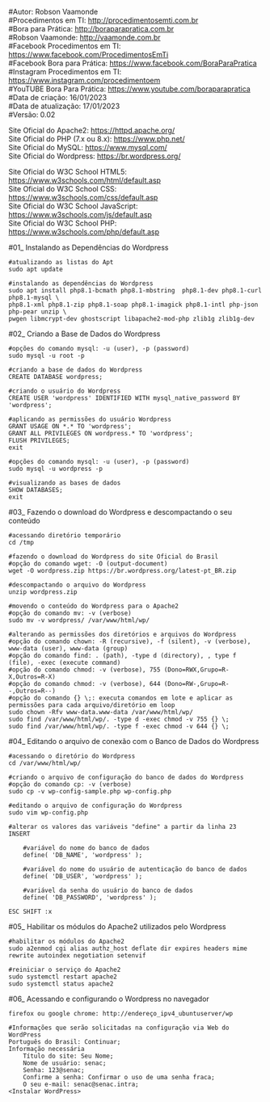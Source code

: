 #Autor: Robson Vaamonde<br>
#Procedimentos em TI: http://procedimentosemti.com.br<br>
#Bora para Prática: http://boraparapratica.com.br<br>
#Robson Vaamonde: http://vaamonde.com.br<br>
#Facebook Procedimentos em TI: https://www.facebook.com/ProcedimentosEmTi<br>
#Facebook Bora para Prática: https://www.facebook.com/BoraParaPratica<br>
#Instagram Procedimentos em TI: https://www.instagram.com/procedimentoem<br>
#YouTUBE Bora Para Prática: https://www.youtube.com/boraparapratica<br>
#Data de criação: 16/01/2023<br>
#Data de atualização: 17/01/2023<br>
#Versão: 0.02<br>

Site Oficial do Apache2: https://httpd.apache.org/<br>
Site Oficial do PHP (7.x ou 8.x): https://www.php.net/<br>
Site Oficial do MySQL: https://www.mysql.com/<br>
Site Oficial do Wordpress: https://br.wordpress.org/

Site Oficial do W3C School HTML5: https://www.w3schools.com/html/default.asp<br>
Site Oficial do W3C School CSS: https://www.w3schools.com/css/default.asp<br>
Site Oficial do W3C School JavaScript: https://www.w3schools.com/js/default.asp<br>
Site Oficial do W3C School PHP: https://www.w3schools.com/php/default.asp

#01_ Instalando as Dependências do Wordpress<br>

	#atualizando as listas do Apt
	sudo apt update
	
	#instalando as dependências do Wordpress
	sudo apt install php8.1-bcmath php8.1-mbstring  php8.1-dev php8.1-curl php8.1-mysql \
	php8.1-xml php8.1-zip php8.1-soap php8.1-imagick php8.1-intl php-json php-pear unzip \
	pwgen libmcrypt-dev ghostscript libapache2-mod-php zlib1g zlib1g-dev

#02_ Criando a Base de Dados do Wordpress<br>

	#opções do comando mysql: -u (user), -p (password)
	sudo mysql -u root -p

	#criando a base de dados do Wordpress
	CREATE DATABASE wordpress;

	#criando o usuário do Wordpress
	CREATE USER 'wordpress' IDENTIFIED WITH mysql_native_password BY 'wordpress';
	
	#aplicando as permissões do usuário Wordpress
	GRANT USAGE ON *.* TO 'wordpress';
	GRANT ALL PRIVILEGES ON wordpress.* TO 'wordpress';
	FLUSH PRIVILEGES;
	exit

	#opções do comando mysql: -u (user), -p (password)
	sudo mysql -u wordpress -p

	#visualizando as bases de dados
	SHOW DATABASES;
	exit

#03_ Fazendo o download do Wordpress e descompactando o seu conteúdo<br>

	#acessando diretório temporário
	cd /tmp

	#fazendo o download do Wordpress do site Oficial do Brasil
	#opção do comando wget: -O (output-document)
	wget -O wordpress.zip https://br.wordpress.org/latest-pt_BR.zip

	#descompactando o arquivo do Wordpress
	unzip wordpress.zip

	#movendo o conteúdo do Wordpress para o Apache2
	#opção do comando mv: -v (verbose)
	sudo mv -v wordpress/ /var/www/html/wp/

	#alterando as permissões dos diretórios e arquivos do Wordpress
	#opção do comando chown: -R (recursive), -f (silent), -v (verbose), www-data (user), www-data (group)
	#opção do comando find: . (path), -type d (directory), , type f (file), -exec (execute command)
	#opção do comando chmod: -v (verbose), 755 (Dono=RWX,Grupo=R-X,Outros=R-X)
	#opção do comando chmod: -v (verbose), 644 (Dono=RW-,Grupo=R--,Outros=R--)
	#opção do comando {} \;: executa comandos em lote e aplicar as permissões para cada arquivo/diretório em loop
	sudo chown -Rfv www-data.www-data /var/www/html/wp/
	sudo find /var/www/html/wp/. -type d -exec chmod -v 755 {} \;
	sudo find /var/www/html/wp/. -type f -exec chmod -v 644 {} \;

#04_ Editando o arquivo de conexão com o Banco de Dados do Wordpress<br>

	#acessando o diretório do Wordpress
	cd /var/www/html/wp/

	#criando o arquivo de configuração do banco de dados do Wordpress
	#opção do comando cp: -v (verbose)
	sudo cp -v wp-config-sample.php wp-config.php

	#editando o arquivo de configuração do Wordpress
	sudo vim wp-config.php

	#alterar os valores das variáveis "define" a partir da linha 23
	INSERT
		
		#variável do nome do banco de dados
		define( 'DB_NAME', 'wordpress' );
		
		#variável do nome do usuário de autenticação do banco de dados
		define( 'DB_USER', 'wordpress' );
		
		#variável da senha do usuário do banco de dados
		define( 'DB_PASSWORD', 'wordpress' );
	
	ESC SHIFT :x

#05_ Habilitar os módulos do Apache2 utilizados pelo Wordpress

	#habilitar os módulos do Apache2
	sudo a2enmod cgi alias authz_host deflate dir expires headers mime rewrite autoindex negotiation setenvif

	#reiniciar o serviço do Apache2
	sudo systemctl restart apache2
	sudo systemctl status apache2

#06_ Acessando e configurando o Wordpress no navegador<br>

	firefox ou google chrome: http://endereço_ipv4_ubuntuserver/wp

	#Informações que serão solicitadas na configuração via Web do WordPress
	Português do Brasil: Continuar;
	Informação necessária
		Título do site: Seu Nome;
		Nome de usuário: senac;
		Senha: 123@senac;
		Confirme a senha: Confirmar o uso de uma senha fraca;
		O seu e-mail: senac@senac.intra; 
	<Instalar WordPress>
